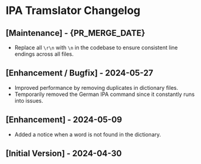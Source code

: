 # IPA Tramslator Changelog

## [Maintenance] - {PR_MERGE_DATE}

- Replace all `\r\n` with `\n` in the codebase to ensure consistent line endings across all files.

## [Enhancement / Bugfix] - 2024-05-27

- Improved performance by removing duplicates in dictionary files.
- Temporarily removed the German IPA command since it constantly runs into issues.

## [Enhancement] - 2024-05-09

- Added a notice when a word is not found in the dictionary.

## [Initial Version] - 2024-04-30
